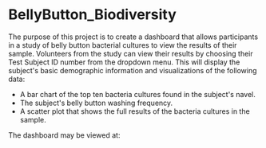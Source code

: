 # BellyButton_Biodiversity

The purpose of this project is to create a dashboard that allows participants in a study of belly button bacterial cultures to view the results of their sample. Volunteers from the study can view their results by choosing their Test Subject ID number from the dropdown menu. This will display the subject's basic demographic information and visualizations of the following data:

- A bar chart of the top ten bacteria cultures found in the subject's navel.
- The subject's belly button washing frequency.
- A scatter plot that shows the full results of the bacteria cultures in the sample.

The dashboard may be viewed at: [](https://jhilberdink.github.io/BellyButton_Biodiversity/)